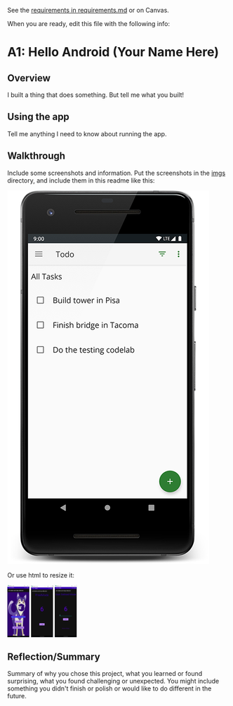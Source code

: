 See the [requirements in requirements.md](requirements.md) or on Canvas. 

When you are ready, edit this file with the following info: 

# A1: Hello Android (Your Name Here)

## Overview

I built a thing that does something. But tell me what you built! 

## Using the app 

Tell me anything I need to know about running the app. 

## Walkthrough

Include some screenshots and information. Put the screenshots in the [imgs](imgs) directory, and include them in this readme like this: 

![Sample Screenshot](imgs/screenshot.png?raw=tru)

Or use html to resize it: 

<img src="imgs/11.png" width="50"> <img src="imgs/22.png" width="50">
<img src="imgs/33.png" width="50">

## Reflection/Summary

Summary of why you chose this project, what you learned or found surprising, what you found challenging or unexpected. You might include something you didn't finish or polish or would like to do different in the future. 


